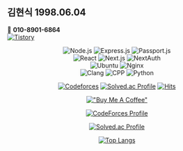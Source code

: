 <div>
<div>

## 김현식 1998.06.04
📱 <b>010-8901-6864</b>  
[![Tistory]](https://oculis.tistory.com)

<div align="center">
  
![Node.js] ![Express.js] ![Passport.js]  
![React] ![Next.js] ![NextAuth]  
![Ubuntu] ![Nginx]  
![Clang] ![CPP] ![Python]  

</div>

[Tistory]: https://img.shields.io/badge/Tistory-000?logo=tistory&logoColor=fff&style=for-the-badge
[Node.js]: https://img.shields.io/badge/Node.js-393?logo=nodedotjs&logoColor=fff&style=for-the-badge
[Express.js]: https://img.shields.io/badge/Express-000?logo=express&logoColor=fff&style=for-the-badge
[Passport.js]: https://img.shields.io/badge/Passport-34E27A?logo=passport&logoColor=000&style=for-the-badge
[React]: https://img.shields.io/badge/React-61DAFB?logo=react&logoColor=000&style=for-the-badge
[Next.js]: https://img.shields.io/badge/Next.js-000?logo=nextdotjs&logoColor=fff&style=for-the-badge
[NextAuth]: https://img.shields.io/badge/NextAuth-000000?style=for-the-badge&logo=nextdotjs&logoColor=white
[Ubuntu]: https://img.shields.io/badge/Ubuntu-E95420?logo=ubuntu&logoColor=fff&style=for-the-badge
[Nginx]: https://img.shields.io/badge/NGINX-009639?logo=nginx&logoColor=fff&style=for-the-badge
[CPP]: https://img.shields.io/badge/C%2B%2B-00599C?logo=cplusplus&logoColor=fff&style=for-the-badge
[Python]: https://img.shields.io/badge/python-3670A0?style=for-the-badge&logo=python&logoColor=ffdd54
[Clang]: https://img.shields.io/badge/C-A8B9CC?logo=c&logoColor=fff&style=for-the-badge

  <!--
Contact me whenever you want  
<i>[about oculis](https://latina.bab2min.pe.kr/xe/lk/oculus?form=oculis)</i>

## 1. :biking_man: C99  
[BOJ](https://solved.ac/oculis) 플1!  
[Codeforces](https://github.com/oculi-s/Codeforces) 으응애애  
  
## 2. :computer: JS Html CSS
[Blog](https://github.com/oculi-s/sample) 데이터가 암호화된 블로그 구성  
[Tree](https://github.com/oculi-s/tree) 실시간 트리구조 변환기 제작  
[Flea market](https://github.com/oculi-s/flea_market) 쇼핑몰 데모 제작  
  
## 3. :running_man: Python
[Programmers](https://github.com/oculi-s/Programmers) L3, L4  

## 4. :iphone: Swift 응애  
## 5. :robot: MATLAB 응애  
-->

</div>
<div align="center">

<!-- ![Badge](https://cp-logo.vercel.app/codeforces/oculis) -->
[![Codeforces](https://badges.joonhyung.xyz/codeforces/oculis.svg)](https://codeforces.com/profile/oculis)
[![Solved.ac Profile](http://mazassumnida.wtf/api/mini/generate_badge?boj=oculis)](https://solved.ac/oculis)
[![Hits](https://hits.seeyoufarm.com/api/count/incr/badge.svg?url=https%3A%2F%2Fgithub.com%2Foculis0925&count_bg=%23000000&title_bg=%23D32424&icon=&icon_color=%23FF5555&title=hits&edge_flat=false)](https://hits.seeyoufarm.com)

[!["Buy Me A Coffee"](https://www.buymeacoffee.com/assets/img/custom_images/orange_img.png)](https://www.buymeacoffee.com/oculis)
  
[![CodeForces Profile](https://cf.leed.at?id=oculis)](https://codeforces.com/profile/oculis)
                                      
[![Solved.ac Profile](http://mazassumnida.wtf/api/v2/generate_badge?boj=oculis)](https://solved.ac/oculis/)

[![Top Langs](https://github-readme-stats.vercel.app/api/top-langs/?username=oculi-s&layout=compact&hide_border=true&theme=dark&count_private=true)](https://github.com/anuraghazra/github-readme-stats)

</div>
</div>
